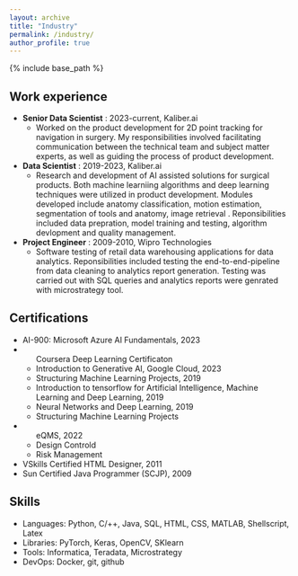 ```yaml
---
layout: archive
title: "Industry"
permalink: /industry/
author_profile: true
---
```

{% include base_path %}


## Work experience
<ul>
  <li> <b>Senior Data Scientist</b> : 2023-current, Kaliber.ai<br>
    <ul><li>Worked on the product development for 2D point tracking for navigation in surgery. My responsibilities involved facilitating communication between the technical team and subject matter experts, as well as guiding the process of product development.</li></ul></li>     
    <li> <b>Data Scientist</b> : 2019-2023, Kaliber.ai<br>
      <ul>
        <li>Research and development of AI assisted solutions for surgical products.  Both machine learniing algorithms and deep learning techniques were utilized in product development.   Modules developed include anatomy classification,  motion estimation, segmentation of tools and anatomy, image retrieval . Reponsibilities included data prepration, model training and testing,  algorithm devlopment and quality management.  </li>
      </ul>
    </li>
      <li><b>Project Engineer</b> : 2009-2010, Wipro Technologies<br>
        <ul>
            <li>
                Software testing of retail data warehousing applications for data analytics. Reponsibilities included testing the end-to-end-pipeline from data cleaning to analytics report generation. Testing was carried out with SQL queries and analytics reports were genrated with microstrategy tool. 
            </li>
        </ul>    
  </li>
 </ul>
 

## Certifications
<ul>
  <li>AI-900: Microsoft Azure AI Fundamentals, 2023</li>
  <li><ul>
    <lh>Coursera Deep Learning Certificaton</lh>
    <li>Introduction to Generative AI, Google Cloud, 2023</li>
    <li>Structuring Machine Learning Projects, 2019</li>
    <li>Introduction to tensorflow for Artificial Intelligence, Machine Learning and Deep Learning, 2019</li>
    <li>Neural Networks and Deep Learning, 2019</li>
    <li>Structuring Machine Learning Projects</li>
    </ul>
  </li>
  <li><ul>
    <lh>eQMS, 2022</lh>
    <li> Design Controld</li>
    <li>Risk Management</li>
    </ul>
  </li>
  <li>VSkills Certified HTML Designer, 2011</li>
  <li>Sun Certified Java Programmer (SCJP), 2009</li>
</ul>

## Skills
<ul><li>Languages: Python, C/++, Java, SQL, HTML, CSS, MATLAB, Shellscript, Latex</li>
  <li> Libraries: PyTorch, Keras, OpenCV, SKlearn </li>
  <li>Tools: Informatica, Teradata, Microstrategy</li>
  <li> DevOps:  Docker, git, github</li>
  </ul>
    


